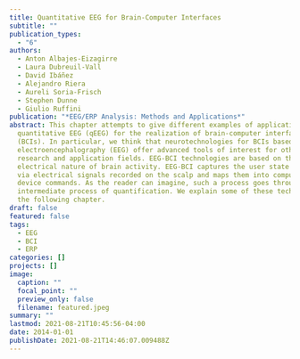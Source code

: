 ```yaml
---
title: Quantitative EEG for Brain-Computer Interfaces
subtitle: ""
publication_types:
  - "6"
authors:
  - Anton Albajes-Eizagirre
  - Laura Dubreuil-Vall
  - David Ibáñez
  - Alejandro Riera
  - Aureli Soria-Frisch
  - Stephen Dunne
  - Giulio Ruffini
publication: "*EEG/ERP Analysis: Methods and Applications*"
abstract: This chapter attempts to give different examples of applications of
  quantitative EEG (qEEG) for the realization of brain-computer interfaces
  (BCIs). In particular, we think that neurotechnologies for BCIs based on
  electroencephalography (EEG) offer advanced tools of interest for other
  research and application fields. EEG-BCI technologies are based on the
  electrical nature of brain activity. EEG-BCI captures the user state or intent
  via electrical signals recorded on the scalp and maps them into computer or
  device commands. As the reader can imagine, such a process goes through an
  intermediate process of quantification. We explain some of these techniques in
  the following chapter.
draft: false
featured: false
tags:
  - EEG
  - BCI
  - ERP
categories: []
projects: []
image:
  caption: ""
  focal_point: ""
  preview_only: false
  filename: featured.jpeg
summary: ""
lastmod: 2021-08-21T10:45:56-04:00
date: 2014-01-01
publishDate: 2021-08-21T14:46:07.009488Z
---
```


